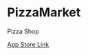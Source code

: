 # PizzaMarket
Pizza Shop


<a href="https://apps.apple.com/us/app/homem-do-p%C3%A3o/id1411951124">App Store Link</a>
